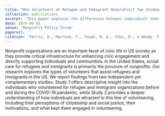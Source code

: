 ```yaml
---
title: "Who Volunteers at Refugee and Immigrant Nonprofits? Two Studies Exploring Volunteering at Nonprofits Serving Refugees and Immigrants."
collection: publications
excerpt: 'This paper explores the differences between individuals that volunteered in refugee and immigrant domains relative to volunteers who engaged in other nonprofit domains.'
date: 2024-06-05
venue: 'Nonprofit Policy Forum'
paperurl: ''
citation: 'Ferris, A., Marrese, T., Cnaan, R. A., Choi, D., & Handy, F. (Forthcoming). Who Volunteers at Refugee and Immigrant Nonprofits? Two Studies Exploring Volunteering at Nonprofits Serving Refugees and Immigrants. <i> Nonprofit Policy Forum.</i>'
---
```


Nonprofit organizations are an important facet of civic life in US society as they provide critical infrastructure for enhancing civic engagement and directly supporting individuals and communities. In the United States, social care for refugees and immigrants is primarily the province of nonprofits. Our research explores the types of volunteers that assist refugees and immigrants in the US. We report findings from two independent yet complementary studies. Study 1 offers descriptive insight into the individuals who volunteered for refugee and immigrant organizations before and during the COVID-19 pandemic, while Study 2 provides a deeper understanding of how individuals are attracted to this line of volunteering, including their perceptions of citizenship and social justice, their motivations, and what kept them engaged in volunteering.
